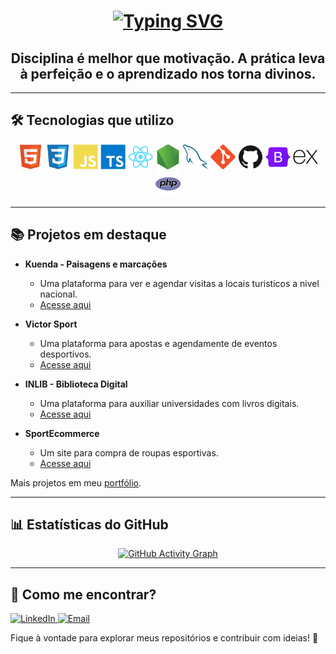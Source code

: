 <h1 align="center">
  <a href="https://git.io/typing-svg">
    <img src="https://readme-typing-svg.herokuapp.com?font=Fira+Code&weight=300&size=50&duration=4000&pause=1000&color=708090&center=true&vCenter=true&random=false&width=1000&lines=Olá,+meu+nome+é+Manuel+Pires+Luís;Sou+desenvolvedor+web+fullstack;Sou+apaixonado+por+tecnologia+e+educação;Bem-vindo+ao+meu+GitHub!" alt="Typing SVG" />
  </a>
</h1>

<h2 align="center">Disciplina é melhor que motivação. A prática leva à perfeição e o aprendizado nos torna divinos.</h2>

---

<h2>🛠️ Tecnologias que utilizo</h2>
<div align="center"> 
 <img height="40" width="40" src="https://raw.githubusercontent.com/devicons/devicon/master/icons/html5/html5-original.svg" alt="HTML5">

  <img height="40" width="40" src="https://raw.githubusercontent.com/devicons/devicon/master/icons/css3/css3-original.svg" alt="CSS3">

  <img height="40" width="40" src="https://raw.githubusercontent.com/devicons/devicon/master/icons/javascript/javascript-plain.svg" alt="JavaScript">

  <img height="40" width="40" src="https://raw.githubusercontent.com/devicons/devicon/master/icons/typescript/typescript-plain.svg" alt="TypeScript">

  <img height="40" width="40" src="https://raw.githubusercontent.com/devicons/devicon/master/icons/react/react-original.svg" alt="React">

  <img height="40" width="40" src="https://raw.githubusercontent.com/devicons/devicon/master/icons/nodejs/nodejs-original.svg" alt="Node.js">

  <img height="40" width="40" src="https://raw.githubusercontent.com/devicons/devicon/master/icons/mysql/mysql-original.svg" alt="MySQL">

  <img height="40" width="40" src="https://raw.githubusercontent.com/devicons/devicon/master/icons/git/git-original.svg" alt="Git">

  <img height="40" width="40" src="https://raw.githubusercontent.com/devicons/devicon/master/icons/github/github-original.svg" alt="GitHub">

  <img height="40" width="40" src="https://raw.githubusercontent.com/devicons/devicon/master/icons/bootstrap/bootstrap-original.svg" alt="Bootstrap">

  <img height="40" width="40" src="https://raw.githubusercontent.com/devicons/devicon/master/icons/express/express-original.svg" alt="Express">

  <img height="40" width="40" src="https://raw.githubusercontent.com/devicons/devicon/master/icons/php/php-original.svg" alt="PHP">
</div>

---

<h2>📚 Projetos em destaque</h2>

- **Kuenda - Paisagens e marcações**
  - Uma plataforma para ver e agendar visitas a locais turisticos a nivel nacional.
  - [Acesse aqui]([https://manuelpiresluis01.github.io/InLib-Biblioteca-Digital/](https://github.com/ManuelPiresLuis01/Kuenda-landing-Page))

- **Victor Sport**
  - Uma plataforma para apostas e agendamente de eventos desportivos.
  - [Acesse aqui](https://github.com/ManuelPiresLuis01/VictorSport)


- **INLIB - Biblioteca Digital**
  - Uma plataforma para auxiliar universidades com livros digitais.
  - [Acesse aqui](https://manuelpiresluis01.github.io/InLib-Biblioteca-Digital/)

- **SportEcommerce**
  - Um site para compra de roupas esportivas.
  - [Acesse aqui](https://manuelpiresluis01.github.io/site-do-curso-de-bootstrap-da-udemy/)

Mais projetos em meu [portfólio](https://manuelpiresluis01.github.io/Manuel-Pires-Luis/#).

---

<h2>📊 Estatísticas do GitHub</h2>

<p align="center">
  <a href="https://github.com/ashutosh00710/github-readme-activity-graph">
    <img src="https://github-readme-activity-graph.vercel.app/graph?username=manuelpiresluis&bg_color=241f31&color=77767b&line=1a5fb4&point=26a269&area=true&hide_border=true" alt="GitHub Activity Graph" />
  </a>
</p>

---

<h2>👤 Como me encontrar?</h2>
<p align="left">
  <a href="https://www.linkedin.com/in/manuelpiresluis">
    <img src="https://img.shields.io/badge/LinkedIn-0A66C2?style=for-the-badge&logo=linkedin&logoColor=white" alt="LinkedIn" />
  </a>
  <a href="mailto:manuelpiresluis@gmail.com">
    <img src="https://img.shields.io/badge/Email-D14836?style=for-the-badge&logo=gmail&logoColor=white" alt="Email" />
  </a>
</p>

Fique à vontade para explorar meus repositórios e contribuir com ideias! 🚀


